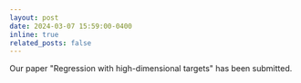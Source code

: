 ```yaml
---
layout: post
date: 2024-03-07 15:59:00-0400
inline: true
related_posts: false
---
```

Our paper "Regression with high-dimensional targets" has been submitted.